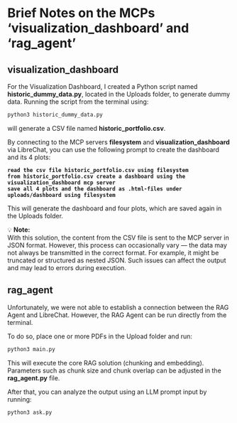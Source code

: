 # Brief Notes on the MCPs ‘visualization_dashboard’ and ‘rag_agent’

## visualization_dashboard

For the Visualization Dashboard, I created a Python script named **historic_dummy_data.py**, located in the Uploads folder, to generate dummy data. Running the script from the terminal using:
```bash
python3 historic_dummy_data.py
```
will generate a CSV file named **historic_portfolio.csv**.

By connecting to the MCP servers **filesystem** and **visualization_dashboard** via LibreChat, you can use the following prompt to create the dashboard and its 4 plots:

**`read the csv file historic_portfolio.csv using filesystem`** <br>
**`from historic_portfolio.csv create a dashboard using the visualization_dashboard mcp server`** <br>
**`save all 4 plots and the dashboard as .html-files under uploads/dashboard using filesystem`**

This will generate the dashboard and four plots, which are saved again in the Uploads folder.

 💡 **Note:**  
With this solution, the content from the CSV file is sent to the MCP server in JSON format. However, this process can occasionally vary — the data may not always be transmitted in the correct format. For example, it might be truncated or structured as nested JSON. Such issues can affect the output and may lead to errors during execution.

## rag_agent

Unfortunately, we were not able to establish a connection between the RAG Agent and LibreChat. However, the RAG Agent can be run directly from the terminal.

To do so, place one or more PDFs in the Upload folder and run:

```bash
python3 main.py
```
This will execute the core RAG solution (chunking and embedding). Parameters such as chunk size and chunk overlap can be adjusted in the **rag_agent.py** file.

After that, you can analyze the output using an LLM prompt input by running:

```bash
python3 ask.py
```